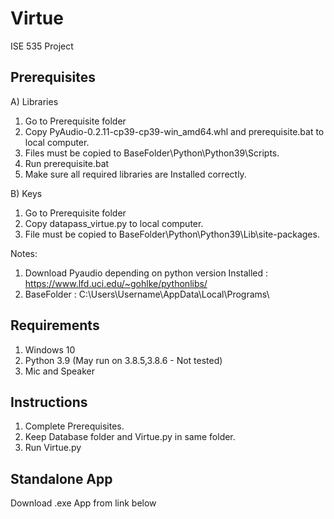 # Virtue
ISE 535 Project

## Prerequisites

A) Libraries

1) Go to Prerequisite folder
2) Copy PyAudio-0.2.11-cp39-cp39-win_amd64.whl and prerequisite.bat to local computer.
3) Files must be copied to BaseFolder\Python\Python39\Scripts.
4) Run prerequisite.bat
5) Make sure all required libraries are Installed correctly.

B) Keys

1) Go to Prerequisite folder
2) Copy datapass_virtue.py to local computer.
3) File must be copied to BaseFolder\Python\Python39\Lib\site-packages.

Notes:
1) Download Pyaudio depending on python version Installed : https://www.lfd.uci.edu/~gohlke/pythonlibs/
2) BaseFolder : C:\Users\Username\AppData\Local\Programs\

## Requirements

1) Windows 10
2) Python 3.9 (May run on 3.8.5,3.8.6 - Not tested)
3) Mic and Speaker

## Instructions

1) Complete Prerequisites.
2) Keep Database folder and Virtue.py in same folder.
3) Run Virtue.py

## Standalone App

Download .exe App from link below

